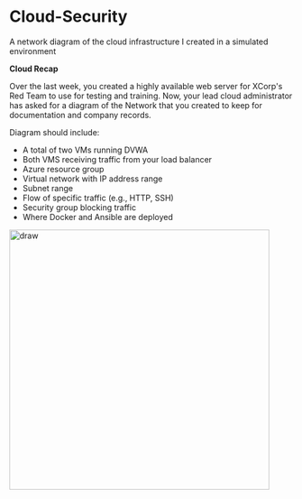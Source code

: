 # Cloud-Security
A network diagram of the cloud infrastructure I created in a simulated environment  

**Cloud Recap**  

Over the last week, you created a highly available web server for XCorp's Red Team to use for testing and training. Now, your lead cloud administrator has asked for a diagram of the Network that you created to keep for documentation and company records.  

Diagram should include:  
* A total of two VMs running DVWA
* Both VMS receiving traffic from your load balancer
* Azure resource group
* Virtual network with IP address range
* Subnet range
* Flow of specific traffic (e.g., HTTP, SSH)
* Security group blocking traffic
* Where Docker and Ansible are deployed  

<img width="461" alt="draw" src="https://user-images.githubusercontent.com/106919343/200891488-834c555c-5f64-46b8-ac1e-adb36cd1a21c.png">
